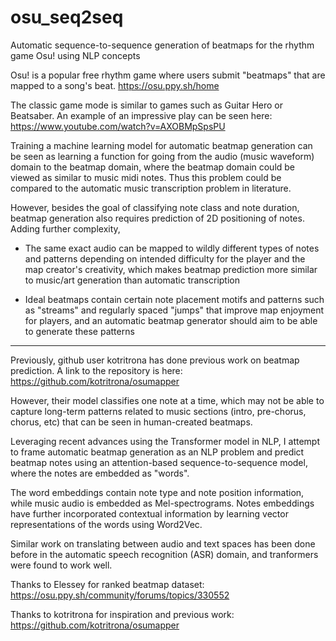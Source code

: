 # osu_seq2seq
Automatic sequence-to-sequence generation of beatmaps for the rhythm
game Osu! using NLP concepts

Osu! is a popular free rhythm game where users submit "beatmaps"
that are mapped to a song's beat.
https://osu.ppy.sh/home

The classic game mode is similar to games such as Guitar Hero
or Beatsaber. An example of an impressive play can be seen here:
https://www.youtube.com/watch?v=AXOBMpSpsPU

Training a machine learning model for automatic beatmap generation
can be seen as learning a function for going from the audio
(music waveform) domain to the beatmap domain, where the
beatmap domain could be viewed as similar to music midi notes.
Thus this problem could be compared to the automatic music
transcription problem in literature.

However, besides the goal of classifying note class and note
duration, beatmap generation also requires prediction of 2D
positioning of notes. Adding further complexity,

- The same exact audio can be mapped to wildly different types
  of notes and patterns depending on intended difficulty for the
  player and the map creator's creativity, which makes beatmap
  prediction more similar to music/art generation than automatic
  transcription

- Ideal beatmaps contain certain note placement motifs and patterns
  such as "streams" and regularly spaced "jumps" that improve map
  enjoyment for players, and an automatic beatmap generator should
  aim to be able to generate these patterns

_________________

Previously, github user kotritrona has done previous work on beatmap
prediction. A link to the repository is here:
https://github.com/kotritrona/osumapper

However, their model classifies one note at a time, which may not be
able to capture long-term patterns related to music sections
(intro, pre-chorus, chorus, etc) that can be seen in human-created
beatmaps.

Leveraging recent advances using the Transformer model in NLP,
I attempt to frame automatic beatmap generation as an NLP problem
and predict beatmap notes using an attention-based sequence-to-sequence
model, where the notes are embedded as "words".

The word embeddings contain note type and note
position information, while music audio is embedded as Mel-spectrograms.
Notes embeddings have further incorporated contextual information by
learning vector representations of the words using Word2Vec.

Similar work on translating between audio and text spaces has been
done before in the automatic speech recognition (ASR) domain, and 
tranformers were found to work well.




Thanks to Elessey for ranked beatmap dataset:
https://osu.ppy.sh/community/forums/topics/330552

Thanks to kotritrona for inspiration and previous work:
https://github.com/kotritrona/osumapper

